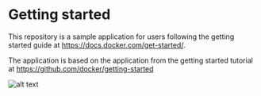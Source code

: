 # Getting started

This repository is a sample application for users following the getting started guide at https://docs.docker.com/get-started/.

The application is based on the application from the getting started tutorial at https://github.com/docker/getting-started


![alt text](https://github.com/ogedmund/Iac-Terraform-and-Kubernetes/docker/blob/main/image.jpg?raw=true)
